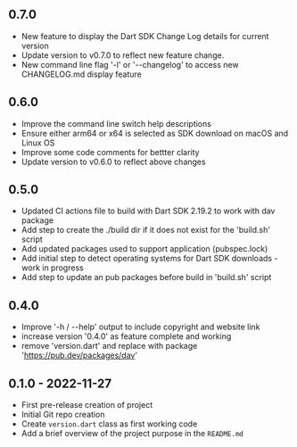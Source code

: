 ## 0.7.0
- New feature to display the Dart SDK Change Log details for current version
- Update version to v0.7.0 to reflect new feature change.
- New command line flag '-l' or '--changelog' to access new CHANGELOG.md display feature

## 0.6.0
- Improve the command line switch help descriptions
- Ensure either arm64 or x64 is selected as SDK download on macOS and Linux OS
- Improve some code comments for bettter clarity
- Update version to v0.6.0 to reflect above changes

## 0.5.0
- Updated CI actions file to build with Dart SDK 2.19.2 to work with dav package
- Add step to create the ./build dir if it does not exist for the 'build.sh' script
- Add updated packages used to support application (pubspec.lock)
- Add initial step to detect operating systems for Dart SDK downloads - work in progress
- Add step to update an pub packages before build in 'build.sh' script

## 0.4.0
- Improve '-h / --help' output to include copyright and website link
- increase version '0.4.0' as feature complete and working
- remove 'version.dart' and replace with package 'https://pub.dev/packages/dav'

## 0.1.0 - 2022-11-27
* First pre-release creation of project
* Initial Git repo creation
* Create `version.dart` class as first working code
* Add a brief overview of the project purpose in the `README.md`
